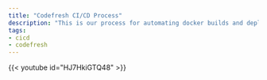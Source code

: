 ```yaml
---
title: "Codefresh CI/CD Process"
description: "This is our process for automating docker builds and deploying helm charts to kubernetes clusters."
tags:
- cicd
- codefresh
---
```



{{< youtube id="HJ7HkiGTQ48" >}}
